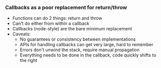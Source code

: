 ### Callbacks as a poor replacement for return/throw

  * Functions can do 2 things: return and throw
  * Can't do either from within a callback
  * Callbacks (node-style) are the bare minimum replacement
  * Caveats:
    * No guarantees or consistency between implementations
    * APIs for handling callbacks can get very large, hard to remember
    * Errors don't unwind the stack, require manual propagation
    * Everything needs to be done in the callback, code quickly shifts to the right

### 

  
